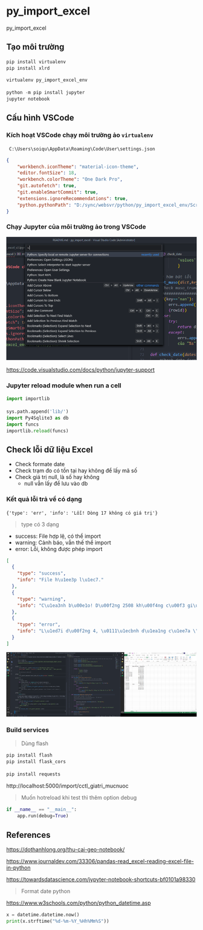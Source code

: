 # py_import_excel
py_import_excel

## Tạo môi trường
```cmd
pip install virtualenv
pip install xlrd
```

```python
virtualenv py_import_excel_env

python -m pip install jupyter
jupyter notebook
```

## Cấu hình VSCode

### Kích hoạt VSCode chạy môi trường ảo `virtualenv`

`
C:\Users\soiqu\AppData\Roaming\Code\User\settings.json`

```json
{
    "workbench.iconTheme": "material-icon-theme",
    "editor.fontSize": 18,
    "workbench.colorTheme": "One Dark Pro",
    "git.autofetch": true,
    "git.enableSmartCommit": true,
    "extensions.ignoreRecommendations": true,
    "python.pythonPath": "D:/sync/websvr/python/py_import_excel_env/Scripts/python.exe"
}
```

### Chạy Jupyter của môi trường ảo trong VSCode

<img src="img/h2.png">

https://code.visualstudio.com/docs/python/jupyter-support


### Jupyter reload module when run a cell

```python
import importlib

sys.path.append('lib/')
import Py4Sqlite3 as db
import funcs
importlib.reload(funcs)
```

## Check lỗi dữ liệu Excel

* Check formate date
* Check trạm đo có tồn tại hay không để lấy mã số
* Check giá trị null, là số hay không
    * null vẫn lấy để lưu vào db

### Kết quả lỗi trả về có dạng

`{'type': 'err', 'info': 'Lỗi! Dòng 17 không có giá trị'}`

> type có 3 dạng

* success: File hợp lệ, có thể import
* warning: Cảnh báo, vẫn thế thể import
* error: Lỗi, không được phép import

```json
[
  {
    "type": "success",
    "info": "File h\u1ee3p l\u1ec7."
  },
  {
    "type": "warning",
    "info": "C\u1ea3nh b\u00e1o! D\u00f2ng 2508 kh\u00f4ng c\u00f3 gi\u00e1 tr\u1ecb"
  },
  {
    "type": "error",
    "info": "L\u1ed7i d\u00f2ng 4, \u0111\u1ecbnh d\u1ea1ng c\u1ee7a \"2017-01-03 00:00:00\" ph\u1ea3i l\u00e0 YYYY-MM-DD"
  }
]
```


<img src="img/h1.png">

### Build services

> Dùng flash

```python
pip install flash
pip install flask_cors

pip install requests
```

http://localhost:5000/import/cctl_giatri_mucnuoc

> Muốn hotreload khi test thì thêm option debug

```python
if __name__ == "__main__":
	app.run(debug=True)
```


### 


## References

https://dothanhlong.org/thu-cai-geo-notebook/

https://www.journaldev.com/33306/pandas-read_excel-reading-excel-file-in-python

https://towardsdatascience.com/jypyter-notebook-shortcuts-bf0101a98330

> Format date python

https://www.w3schools.com/python/python_datetime.asp

```python
x = datetime.datetime.now()
print(x.strftime("%d-%m-%Y_%Hh%Mm%S"))
```
